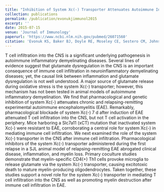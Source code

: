 ```yaml
---
title: "Inhibition of System Xc(-) Transporter Attenuates Autoimmune Inflammatory Demyelination."
collection: publications
permalink: /publication/evonukjimmunol2015
excerpt: ''
date: 2015-07-15
venue: 'Journal of Immunology'
paperurl: 'https://www.ncbi.nlm.nih.gov/pubmed/26071560'
citation: 'Evonuk KS, Baker BJ, Doyle RE, Moseley CE, Sestero CM, Johnston BP, De Sarno P, Tang A, Gembitsky I, Hewett SJ, Weaver CT, Raman C, DeSilva TM (2015) Inhibition of System Xc(-) Transporter Attenuates Autoimmune Inflammatory Demyelination. <i>J Immunol</i> 195:450-463. <a href="https://doi.org/10.4049/jimmunol.1401108">https://doi.org/10.4049/jimmunol.1401108</a>'
---
```

T cell infiltration into the CNS is a significant underlying pathogenesis in autoimmune inflammatory demyelinating diseases. Several lines of evidence suggest that glutamate dysregulation in the CNS is an important consequence of immune cell infiltration in neuroinflammatory demyelinating diseases; yet, the causal link between inflammation and glutamate dysregulation is not well understood. A major source of glutamate release during oxidative stress is the system Xc(-) transporter; however, this mechanism has not been tested in animal models of autoimmune inflammatory demyelination. We find that pharmacological and genetic inhibition of system Xc(-) attenuates chronic and relapsing-remitting experimental autoimmune encephalomyelitis (EAE). Remarkably, pharmacological blockade of system Xc(-) 7 d after induction of EAE attenuated T cell infiltration into the CNS, but not T cell activation in the periphery. Mice harboring a Slc7a11 (xCT) mutation that inactivated system Xc(-) were resistant to EAE, corroborating a central role for system Xc(-) in mediating immune cell infiltration. We next examined the role of the system Xc(-) transporter in the CNS after immune cell infiltration. Pharmacological inhibitors of the system Xc(-) transporter administered during the first relapse in a SJL animal model of relapsing-remitting EAE abrogated clinical disease, inflammation, and myelin loss. Primary coculture studies demonstrate that myelin-specific CD4(+) Th1 cells provoke microglia to release glutamate via the system Xc(-) transporter, causing excitotoxic death to mature myelin-producing oligodendrocytes. Taken together, these studies support a novel role for the system Xc(-) transporter in mediating T cell infiltration into the CNS as well as promoting myelin destruction after immune cell infiltration in EAE.
